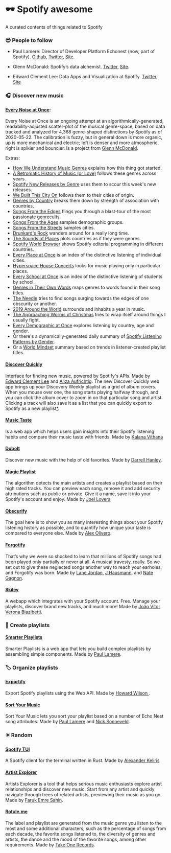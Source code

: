 # :dark_sunglasses: Spotify awesome 	
A curated contents of things related to Spotify

###  :sunglasses: People to follow 
- Paul Lamere: Director of Developer Platform Echonest (now, part of Spotify). [Github](https://github.com/plamere), [Twitter](https://twitter.com/plamere), [Site](https://musicmachinery.com/).
  
 - Glenn McDonald: Spotify’s data alchemist. [Twitter](https://twitter.com/glenn_mcdonald), [Site](http://furia.com/).
    
 - Edward Clement Lee: Data Apps and Visualization at Spotify. [Twitter](https://twitter.com/edwrdlee), [Site](http://edwardclementlee.com/)

    
### :headphones: Discover new music 
#### [Every Noise at Once](http://everynoise.com/): 
  Every Noise at Once is an ongoing attempt at an algorithmically-generated, readability-adjusted scatter-plot of the musical genre-space, based on data tracked and analyzed for 4,368 genre-shaped distinctions by Spotify as of 2020-05-22. The calibration is fuzzy, but in general down is more organic, up is more mechanical and electric; left is denser and more atmospheric, right is spikier and bouncier. Is a project from [Glenn McDonald](https://twitter.com/glenn_mcdonald). 

  
  Extras: 
  - [How We Understand Music Genres](http://everynoise.com/EverynoiseIntro.pdf) explains how this thing got started.
  - [A Retromatic History of Music (or Love)](http://everynoise.com/retromatic.html) follows these genres across years.
  - [Spotify New Releases by Genre](http://everynoise.com/new_releases_by_genre.cgi) uses them to scour this week's new releases.
  - [We Built This City On](http://everynoise.com/cities.html) follows them to their cities of origin.
  - [Genres by Country](http://everynoise.com/countries.html) breaks them down by strength of association with countries.
  - [Songs From the Edges](http://everynoise.com/songsfromtheedges.html) flings you through a blast-tour of the most passionate genrecults.
  - [Songs From the Ages](http://everynoise.com/songsfromtheages.html) samples demographic groups.
  - [Songs From the Streets](http://everynoise.com/songsfromthestreets.html) samples cities.
  - [Drunkard's Rock](http://everynoise.com/drunkardsrock.html) wanders around for a really long time.
  - [The Sounds of Places](http://everynoise.com/countrysounds.html) plots countries as if they were genres.
  - [Spotify World Browser](http://everynoise.com/worldbrowser.cgi) shows Spotify editorial programming in different countries.
  - [Every Place at Once](http://everynoise.com/everyplace.cgi) is an index of the distinctive listening of individual cities.
  - [Hyperspace House Concerts](http://everynoise.com/hyperspace_house_concerts.cgi) looks for music playing only in particular places.
  - [Every School at Once](http://everynoise.com/everyschool.cgi) is an index of the distinctive listening of students by school.
  - [Genres in Their Own Words](http://everynoise.com/genrewords.html) maps genres to words found in their song titles.
  - [The Needle](http://everynoise.com/theneedle.html) tries to find songs surging towards the edges of one obscurity or another.
  - [2019 Around the World](http://everynoise.com/2019_around_the_world.cgi) surrounds and inhabits a year in music.
  - [The Approaching Worms of Christmas](http://everynoise.com/xmas.html) tries to wrap itself around things I usually fight.
  - [Every Demographic at Once](http://everynoise.com/everydemo.cgi) explores listening by country, age and gender.
  - Or there's a dynamically-generated daily summary of [Spotify Listening Patterns by Gender](http://everynoise.com/gender_tldr.html).
  - Or a [World Mindset](http://everynoise.com/world_playlist_mindset.html) summary based on trends in listener-created playlist titles.
 

#### [Discover Quickly](https://discoverquickly.com/)
  Interface for finding new music, powered by Spotify's APIs. Made by [Edward Clement Lee](https://twitter.com/edwrdlee) and [Aliza Aufrichtig](https://twitter.com/alizauf). 
   The new Discover Quickly web app brings up your Discovery Weekly playlist as a grid of album covers. When you mouse over one, the song starts playing halfway through, and you can click the album cover to zoom in on that particular song and artist. Clicking a track will also save it as a list that you can quickly export to Spotify as a new playlist[*](https://gizmodo.com/this-clever-hack-will-change-the-way-you-find-music-on-1833433404).

#### [Music Taste](https://musictaste.space/)
  Is a web app which helps users gain insights into their Spotify listening habits and compare their music taste with friends. Made by [Kalana Vithana](https://www.twitter.com/_kalpal)

#### [Dubolt](https://dubolt.com/)
  Discover new music with the help of old favorites. Made by [Darrell Hanley](https://twitter.com/darrellhanley).
 
#### [Magic Playlist](https://magicplaylist.co/)
  The algorithm detects the main artists and creates a playlist based on their high rated tracks. You can preview each song, remove it and add security attributions such as public or private. Give it a name, save it into your Spotify's account and enjoy. Made by [Joel Lovera](https://github.com/loverajoel)


#### [Obscurify](https://obscurifymusic.com/)
  The goal here is to show you as many interesting things about your Spotify listening history as possible, and to quantify how unique your taste is compared to everyone else. Made by [Alex Olivero](https://github.com/alexolivero).

#### [Forgotify](http://forgotify.com/)
  That’s why we were so shocked to learn that millions of Spotify songs had been played only partially or never at all. A musical travesty, really. So we set out to give these neglected songs another way to reach your earholes, and Forgotify was born. Made by [Lane Jordan](http://lanejordan.com/), [J Hausmann](http://jgh.la/), and [Nate Gagnon](http://nategagnon.com/).

#### [Skiley](https://skiley.net/)
  A webapp which integrates with your Spotify account. Free. Manage your playlists, discover brand new tracks, and much more! Made by [João Vitor Verona Biazibetti](https://github.com/BloodShura).
  






### :dvd: Create playlists 
#### [Smarter Playlists](http://playlistmachinery.com/)
  Smarter Playlists is a web app that lets you build complex playlists by assembling simple components. Made by [Paul Lamere](https://twitter.com/plamere).

### :label: Organize playlists 
#### [Exportify](https://github.com/watsonbox/exportify)
  Export Spotify playlists using the Web API. Made by [Howard Wilson
](https://github.com/watsonbox).

#### [Sort Your Music](http://sortyourmusic.playlistmachinery.com/)
  Sort Your Music lets you sort your playlist based on a number of Echo Nest song attributes. Made by [Paul Lamere](http://twitter.com/plamere) and [Nick Sonneveld](https://twitter.com/sonneveld).


### :eight_pointed_black_star: Random 

#### [Spotify TUI](https://github.com/Rigellute/spotify-tui)
  A Spotify client for the terminal written in Rust. Made by [Alexander Keliris](https://github.com/Rigellute)
  
#### [Artist Explorer](https://artist-explorer.glitch.me/)
  Artists Explorer is a tool that helps serious music enthusiasts explore artist relationships and discover new music. Start from any artist and quickly navigate through trees of related artists, previewing their music as you go. Made by [Faruk Emre Sahin](https://github.com/fsahin).
 
#### [Rotule.me](https://rotule.me/)
  The label and playlist are generated from the music genre you listen to the most and some additional characters, such as the percentage of songs from each decade, the favorite songs listened to, the diversity of genres and artists, the dance and the mood of the favorite songs, among other requirements. Made by [Take One Records](https://takeonerecords.com.br/).



